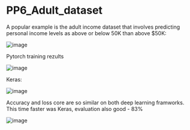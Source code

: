# PP6_Adult_dataset

A popular example is the adult income dataset that involves predicting personal income levels as above or below 50K than above $50K:

![image](https://user-images.githubusercontent.com/34160094/147566311-c4dd4144-6f2e-4443-a62e-a05e15815274.png)

Pytorch training rezults

![image](https://user-images.githubusercontent.com/34160094/147584829-e0177296-6bc6-4a32-ac9e-507960b91b54.png)

Keras:

![image](https://user-images.githubusercontent.com/34160094/147584981-970cac65-f5a2-4649-83e3-17a1e6f8de1c.png)

Accuracy and loss core are so similar on both deep learning framworks.
This time faster was Keras, evaluation also good - 83%

![image](https://user-images.githubusercontent.com/34160094/147585838-3a5c58ff-f3f5-4ea1-85c5-a38f598127d7.png)
